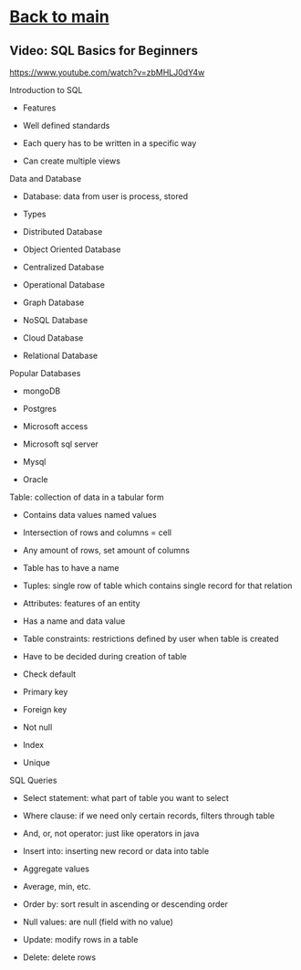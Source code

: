 # [Back to main](index)

## Video: SQL Basics for Beginners

https://www.youtube.com/watch?v=zbMHLJ0dY4w

Introduction to SQL

-   Features

-   Well defined standards

-   Each query has to be written in a specific way

-   Can create multiple views

Data and Database

-   Database: data from user is process, stored

-   Types

-   Distributed Database

-   Object Oriented Database

-   Centralized Database

-   Operational Database

-   Graph Database

-   NoSQL Database

-   Cloud Database

-   Relational Database

Popular Databases

-   mongoDB

-   Postgres

-   Microsoft access

-   Microsoft sql server

-   Mysql

-   Oracle

Table: collection of data in a tabular form

-   Contains data values named values

-   Intersection of rows and columns = cell

-   Any amount of rows, set amount of columns

-   Table has to have a name

-   Tuples: single row of table which contains single record for that relation

-   Attributes: features of an entity

-   Has a name and data value

-   Table constraints: restrictions defined by user when table is created

-   Have to be decided during creation of table

-   Check default

-   Primary key

-   Foreign key

-   Not null

-   Index

-   Unique

SQL Queries

-   Select statement: what part of table you want to select

-   Where clause: if we need only certain records, filters through table

-   And, or, not operator: just like operators in java

-   Insert into: inserting new record or data into table

-   Aggregate values

-   Average, min, etc.

-   Order by: sort result in ascending or descending order

-   Null values: are null (field with no value)

-   Update: modify rows in a table

-   Delete: delete rows
